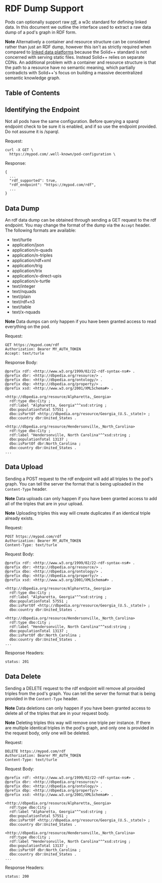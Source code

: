 # RDF Dump Support

Pods can optionally support raw [rdf](https://www.w3.org/RDF/), a w3c standard for defining linked data. In this document we outline the interface used to extract a raw data dump of a pod's graph in RDF form.

**Note** Alternatively a container and resource structure can be considered rather than just an RDF dump, however this isn't as strictly required when compared to [linked data platforms](https://www.w3.org/TR/ldp/) because the Solid++ standard is not concerned with serving static files. Instead Solid++ relies on separate CDNs. An additional problem with a container and resource structure is that the path to a resource have no semantic meaning, which partially contradicts with Solid++'s focus on building a massive decentralized semantic knowledge graph.

## Table of Contents



## Identifying the Endpoint

Not all pods have the same configuration. Before querying a sparql endpoint check to be sure it is enabled, and if so use the endpoint provided. Do not assume it is /sparql.

Request:
```
curl -X GET \
  https://mypod.com/.well-known/pod-configuration \
```

Response:
```
{
  ...
  "rdf_supported": true,
  "rdf_endpoint": "https://mypod.com/rdf",
  ...
}
```

## Data Dump

An rdf data dump can be obtained through sending a GET request to the rdf endpoint. You may change the format of the dump via the `Accept` header. The following formats are available:

* text/turtle
* application/json
* application/n-quads
* application/n-triples
* application/rdf+xml
* application/trig
* application/trix
* application/x-direct-upis
* application/x-turtle
* text/integer
* text/nquads
* text/plain
* text/rdf+n3
* text/table
* text/x-nquads

**Note** Data dumps can only happen if you have been granted access to read everything on the pod.

Request:
```
GET https://mypod.com/rdf
Authorization: Bearer MY_AUTH_TOKEN
Accept: text/turle
```

Response Body:
```
@prefix rdf: <http://www.w3.org/1999/02/22-rdf-syntax-ns#> .
@prefix dbr: <http://dbpedia.org/resource/> .
@prefix dbo: <http://dbpedia.org/ontology/> .
@prefix dbp: <http://dbpedia.org/property/> .
@prefix xsd: <http://www.w3.org/2001/XMLSchema#> .

<http://dbpedia.org/resource/Alpharetta,_Georgia>
  rdf:type dbo:City ;
  rdf:label "Alpharetta, Georgia"^^xsd:string ;
  dbo:populationTotal 57551 ;
  dbo:isPartOf <http://dbpedia.org/resource/Georgia_(U.S._state)> ;
  dbo:country dbr:United_States .

<http://dbpedia.org/resource/Hendersonville,_North_Carolina>
  rdf:type dbo:City ;
  rdf:label "Hendersonville, North Carolina"^^xsd:string ;
  dbo:populationTotal 13137 ;
  dbo:isPartOf dbr:North_Carolina ;
  dbo:country dbr:United_States .
...
```

## Data Upload

Sending a POST request to the rdf endpoint will add all triples to the pod's graph. You can tell the server the format that is being uploaded in the `Content-Type` header.

**Note** Data uploads can only happen if you have been granted access to add all of the triples that are in your upload.

**Note** Uploading triples this way will create duplicates if an identical triple already exists.

Request:
```
POST https://mypod.com/rdf
Authorization: Bearer MY_AUTH_TOKEN
Content-Type: text/turle
```

Request Body:
```
@prefix rdf: <http://www.w3.org/1999/02/22-rdf-syntax-ns#> .
@prefix dbr: <http://dbpedia.org/resource/> .
@prefix dbo: <http://dbpedia.org/ontology/> .
@prefix dbp: <http://dbpedia.org/property/> .
@prefix xsd: <http://www.w3.org/2001/XMLSchema#> .

<http://dbpedia.org/resource/Alpharetta,_Georgia>
  rdf:type dbo:City ;
  rdf:label "Alpharetta, Georgia"^^xsd:string ;
  dbo:populationTotal 57551 ;
  dbo:isPartOf <http://dbpedia.org/resource/Georgia_(U.S._state)> ;
  dbo:country dbr:United_States .

<http://dbpedia.org/resource/Hendersonville,_North_Carolina>
  rdf:type dbo:City ;
  rdf:label "Hendersonville, North Carolina"^^xsd:string ;
  dbo:populationTotal 13137 ;
  dbo:isPartOf dbr:North_Carolina ;
  dbo:country dbr:United_States .
...
```

Response Headers:
```
status: 201
```

## Data Delete

Sending a DELETE request to the rdf endpoint will remove all provided triples from the pod's graph. You can tell the server the format that is being provided in the `Content-Type` header.

**Note** Data deletions can only happen if you have been granted access to delete all of the triples that are in your request body.

**Note** Deleting triples this way will remove one triple per instance. If there are multiple identical triples in the pod's graph, and only one is provided in the request body, only one will be deleted.

Request:
```
DELETE https://mypod.com/rdf
Authorization: Bearer MY_AUTH_TOKEN
Content-Type: text/turle
```

Request Body:
```
@prefix rdf: <http://www.w3.org/1999/02/22-rdf-syntax-ns#> .
@prefix dbr: <http://dbpedia.org/resource/> .
@prefix dbo: <http://dbpedia.org/ontology/> .
@prefix dbp: <http://dbpedia.org/property/> .
@prefix xsd: <http://www.w3.org/2001/XMLSchema#> .

<http://dbpedia.org/resource/Alpharetta,_Georgia>
  rdf:type dbo:City ;
  rdf:label "Alpharetta, Georgia"^^xsd:string ;
  dbo:populationTotal 57551 ;
  dbo:isPartOf <http://dbpedia.org/resource/Georgia_(U.S._state)> ;
  dbo:country dbr:United_States .

<http://dbpedia.org/resource/Hendersonville,_North_Carolina>
  rdf:type dbo:City ;
  rdf:label "Hendersonville, North Carolina"^^xsd:string ;
  dbo:populationTotal 13137 ;
  dbo:isPartOf dbr:North_Carolina ;
  dbo:country dbr:United_States .
...
```

Response Headers:
```
status: 200
```
